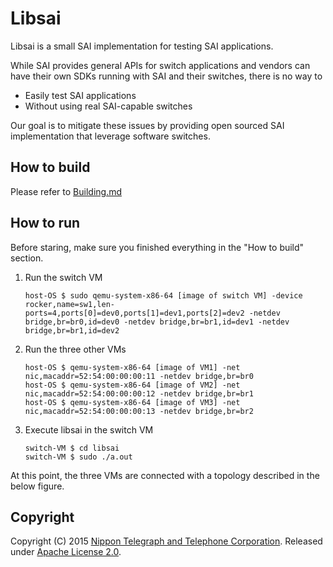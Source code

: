 # Libsai
Libsai is a small SAI implementation for testing SAI applications.

While SAI provides general APIs for switch applications and vendors can have their own SDKs running with SAI and their switches, there is no way to
 - Easily test SAI applications
 - Without using real SAI-capable switches

Our goal is to mitigate these issues by providing open sourced SAI implementation that leverage software switches.

## How to build
Please refer to [Building.md](Building.md)

## How to run
Before staring, make sure you finished everything in the "How to build" section.

1. Run the switch VM

    ```
    host-OS $ sudo qemu-system-x86-64 [image of switch VM] -device rocker,name=sw1,len-ports=4,ports[0]=dev0,ports[1]=dev1,ports[2]=dev2 -netdev bridge,br=br0,id=dev0 -netdev bridge,br=br1,id=dev1 -netdev bridge,br=br1,id=dev2
    ```

2. Run the three other VMs

    ````
    host-OS $ qemu-system-x86-64 [image of VM1] -net nic,macaddr=52:54:00:00:00:11 -netdev bridge,br=br0
    host-OS $ qemu-system-x86-64 [image of VM2] -net nic,macaddr=52:54:00:00:00:12 -netdev bridge,br=br1
    host-OS $ qemu-system-x86-64 [image of VM3] -net nic,macaddr=52:54:00:00:00:13 -netdev bridge,br=br2
    ````

3. Execute libsai in the switch VM

    ````
    switch-VM $ cd libsai
    switch-VM $ sudo ./a.out
    ````

At this point, the three VMs are connected with a topology described in the below figure.

## Copyright
Copyright (C) 2015 [Nippon Telegraph and Telephone Corporation](http://www.ntt.co.jp/index_e.html). Released under [Apache License 2.0](LICENSE).
